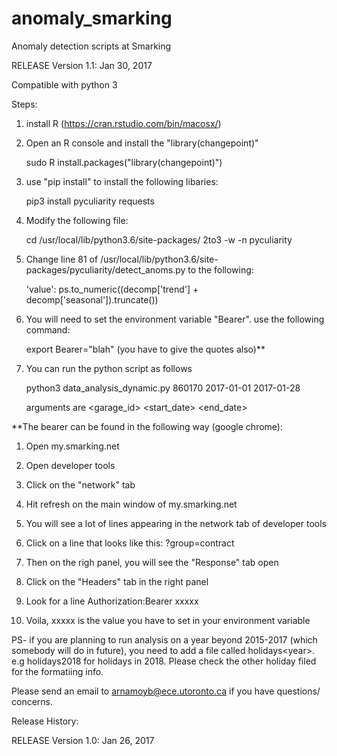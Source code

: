 # anomaly_smarking
Anomaly detection scripts at Smarking

RELEASE Version 1.1: Jan 30, 2017

Compatible with python 3

Steps:

   1. install R (https://cran.rstudio.com/bin/macosx/)
   
   2. Open an R console and install the "library(changepoint)"
        
        sudo R
        install.packages("library(changepoint)")
   
   3. use "pip install" to install the following libaries:
        
        pip3 install pyculiarity requests
   4. Modify the following file:
        
        cd /usr/local/lib/python3.6/site-packages/
        2to3 -w -n pyculiarity
        
   5. Change line 81 of /usr/local/lib/python3.6/site-packages/pyculiarity/detect_anoms.py to the following:
        
        'value': ps.to_numeric((decomp['trend'] + decomp['seasonal']).truncate())

   6. You will need to set the environment variable "Bearer". use the following command:

        export Bearer="blah" (you have to give the quotes also)**
     
   7. You can run the python script as follows
        
        python3 data_analysis_dynamic.py 860170 2017-01-01 2017-01-28
    
      arguments are <garage_id> <start_date> <end_date>

**The bearer can be found in the following way (google chrome):

1.  Open my.smarking.net
2.  Open developer tools
3.  Click on the "network" tab
4.  Hit refresh on the main window of my.smarking.net
5.  You will see a lot of lines appearing in the network tab of 
    developer tools
6.  Click on a line that looks like this:
    ?group=contract
7.  Then on the righ panel, you will see the "Response" tab open
8.  Click on the "Headers" tab in the right panel
9.  Look for a line
    Authorization:Bearer xxxxx
    
10. Voila, xxxxx is the value you have to set in your environment variable




PS- if you are planning to run analysis on a year beyond 2015-2017 (which somebody will do in future), you need to add a file called holidays\<year\>. e.g holidays2018 for holidays in 2018.  Please check the other holiday filed for the formatiing info.  

Please send an email to arnamoyb@ece.utoronto.ca if you have questions/ concerns.

Release History:

RELEASE Version 1.0: Jan 26, 2017
    
